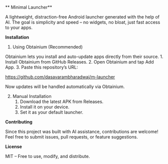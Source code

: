 **
Minimal Launcher**

A lightweight, distraction-free Android launcher generated with the help of AI.
The goal is simplicity and speed – no widgets, no bloat, just fast access to your apps.



**Installation**

1. Using Obtainium (Recommended)

Obtainium lets you install and auto-update apps directly from their source.
	1.	Install Obtainium from GitHub Releases.
	2.	Open Obtainium and tap Add App.
	3.	Paste this repository’s URL:

https://github.com/dasavarambharadwaj/m-launcher


Now updates will be handled automatically via Obtainium.


2. Manual Installation
	1.	Download the latest APK from Releases.
	2.	Install it on your device.
	3.	Set it as your default launcher.


**Contributing**

Since this project was built with AI assistance, contributions are welcome!
Feel free to submit issues, pull requests, or feature suggestions.


**License**

MIT – Free to use, modify, and distribute.
